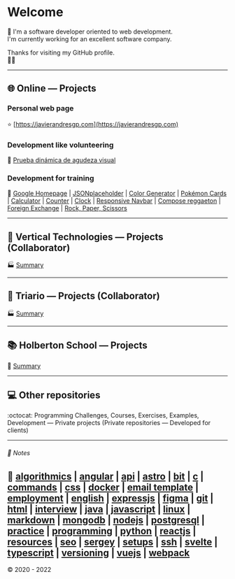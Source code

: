 # Welcome
:wave: I'm a software developer oriented to web development.  
I'm currently working for an excellent software company.

Thanks for visiting my GitHub profile.  
:man_technologist:
- - -
## :globe_with_meridians: Online ― Projects
### Personal web page
:star: [https://javierandresgp.com](https://javierandresgp.com)
### Development like volunteering
:checkered_flag: [Prueba dinámica de agudeza visual](https://javierandresgp.github.io/development-optometrist/)
### Development for training
:muscle: [Google Homepage](https://javierandresgp.github.io/training-google_homepage/) | [JSONplaceholder](https://javierandresgp.github.io/training-jsonplaceholder/) | [Color Generator](https://javierandresgp.github.io/training-color_generator/) | [Pokémon Cards](https://javierandresgp.github.io/training-pokemon_cards/) | [Calculator](https://javierandresgp.github.io/training-calculator/) | [Counter](https://javierandresgp.github.io/training-counter/) | [Clock](https://javierandresgp.github.io/training-clock/) | [Responsive Navbar](https://javierandresgp.github.io/training-responsive_navbar/) | [Compose reggaeton](https://javierandresgp.github.io/training-compose_reggaeton/) | [Foreign Exchange](https://javierandresgp.github.io/training-foreign_exchange/) | [Rock, Paper, Scissors](https://javierandresgp.github.io/odin-rock_paper_scissors/)
- - -
## :office: Vertical Technologies ― Projects (Collaborator)
:factory: [Summary](vertical_technologies.md)
- - -
## :office: Triario ― Projects (Collaborator)
:factory: [Summary](triario.md)
- - -
## :books: Holberton School ― Projects
:school: [Summary](holberton_school.md)
- - -
## :computer: Other repositories
:octocat: Programming Challenges, Courses, Exercises, Examples, Development ― Private projects (Private repositories ― Developed for clients)
- - -
###### :memo: Notes
:bookmark: [algorithmics](algorithmics.md) | [angular](angular.md) | [api](api.md) | [astro](astro.md) | [bit](bit.md) | [c](c.md) | [commands](commands.md) | [css](css.md) | [docker](docker.md) | [email template](email_template.md) | [employment](employment.md) | [english](english.md) | [expressjs](expressjs.md) | [figma](figma.md) | [git](git.md) | [html](html.md) | [interview](interview.md) | [java](java.md) | [javascript](javascript.md) | [linux](linux.md) | [markdown](markdown.md) | [mongodb](mongodb.md) | [nodejs](nodejs.md) | [postgresql](postgresql.md) | [practice](practice.md) | [programming](programming.md) | [python](python.md) | [reactjs](reactjs.md) | [resources](resources.md) | [seo](seo.md) | [sergey](sergey.md) | [setups](setups.md) | [ssh](ssh.md) | [svelte](svelte.md) | [typescript](typescript.md) | [versioning](versioning.md) | [vuejs](vuejs.md) | [webpack](webpack.md)
---
:copyright: 2020 - 2022
